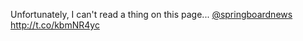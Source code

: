 Unfortunately, I can't read a thing on this page... <a href="http://twitter.com/springboardnews">@springboardnews</a> <a href="http://t.co/kbmNR4yc">http://t.co/kbmNR4yc</a>